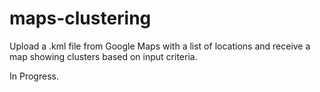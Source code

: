 # maps-clustering
Upload a .kml file from Google Maps with a list of locations and receive a map showing clusters based on input criteria.

In Progress.
